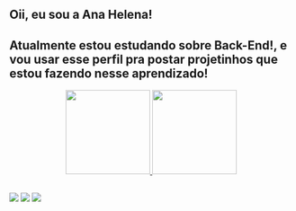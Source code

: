 ## Oii, eu sou a Ana Helena!
## Atualmente estou estudando sobre Back-End!, e vou usar esse perfil pra postar projetinhos que estou fazendo nesse aprendizado!

<div align="center">
  <a href="https://github.com/anahelenateodoro">
  <img height="150em" src="https://github-readme-stats.vercel.app/api?username=anahelenateodoro&show_icons=true&theme=vue&include_all_commits=true&count_private=true"/>
  <img height="150em" src="https://github-readme-stats.vercel.app/api/top-langs/?username=anahelenateodoro&layout=compact&langs_count=7&theme=vue"/>
</div>
  
 ##
 
<div> 
  <a href="https://www.instagram.com/annaftx_/" target="_blank"><img src="https://img.shields.io/badge/-Instagram-%23E4405F?style=for-the-badge&logo=instagram&logoColor=white" target="_blank"></a>
  <a href="https://www.linkedin.com/in/ana-helena-teodoro-b590831b4/" target="_blank"><img src="https://img.shields.io/badge/-LinkedIn-%230077B5?style=for-the-badge&logo=linkedin&logoColor=white" target="_blank"></a> 
   <a href = "mailto:anahelenafaustinoteodoro@gmail.com"><img src="https://img.shields.io/badge/-Gmail-%23333?style=for-the-badge&logo=gmail&logoColor=white" target="_blank"></a>
